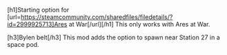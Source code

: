 [h1]Starting option for [url=https://steamcommunity.com/sharedfiles/filedetails/?id=2999925713]Ares at War[/url][/h1]
This only works with Ares at War.


[h3]Bylen belt[/h3]
This mod adds the option to spawn near Station 27 in a space pod.
